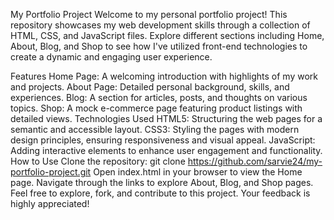 My Portfolio Project
Welcome to my personal portfolio project! This repository showcases my web development skills through a collection of HTML, CSS, and JavaScript files. Explore different sections including Home, About, Blog, and Shop to see how I've utilized front-end technologies to create a dynamic and engaging user experience.

Features
Home Page: A welcoming introduction with highlights of my work and projects.
About Page: Detailed personal background, skills, and experiences.
Blog: A section for articles, posts, and thoughts on various topics.
Shop: A mock e-commerce page featuring product listings with detailed views.
Technologies Used
HTML5: Structuring the web pages for a semantic and accessible layout.
CSS3: Styling the pages with modern design principles, ensuring responsiveness and visual appeal.
JavaScript: Adding interactive elements to enhance user engagement and functionality.
How to Use
Clone the repository: git clone https://github.com/sarvie24/my-portfolio-project.git
Open index.html in your browser to view the Home page.
Navigate through the links to explore About, Blog, and Shop pages.
Feel free to explore, fork, and contribute to this project. Your feedback is highly appreciated!
